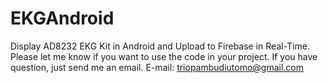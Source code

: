 # EKGAndroid
Display AD8232 EKG Kit in Android and Upload to Firebase in Real-Time.
Please let me know if you want to use the code in your project.
If you have question, just send me an email.
E-mail: triopambudiutomo@gmail.com

